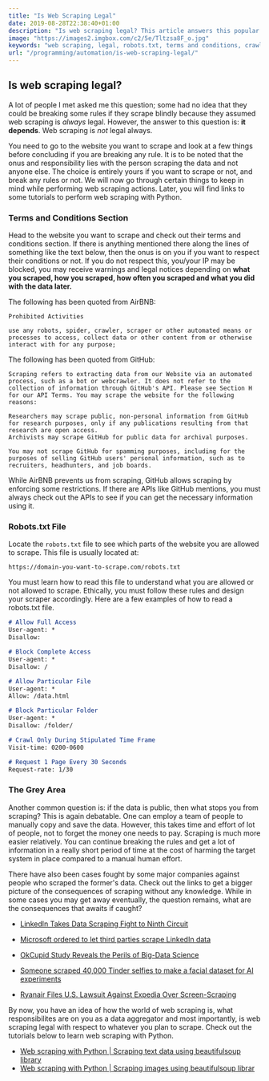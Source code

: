 ```yaml
---
title: "Is Web Scraping Legal"
date: 2019-08-28T22:38:40+01:00
description: "Is web scraping legal? This article answers this popular question and discusses what one needs to look into before scraping the web."
image: "https://images2.imgbox.com/c2/5e/Tltzsa8F_o.jpg"
keywords: "web scraping, legal, robots.txt, terms and conditions, crawlers, scrapers, python, beautifulsoup"
url: "/programming/automation/is-web-scraping-legal/"
---
```


## Is web scraping legal? 

A lot of people I met asked me this question; some had no idea that they could be breaking some rules if they scrape blindly because they assumed web scraping is *always* legal. However, the answer to this question is: __it depends__. Web scraping is *not* legal always.

You need to go to the website you want to scrape and look at a few things before concluding if you are breaking any rule. It is to be noted that the onus and responsibility lies with the person scraping the data and not anyone else. The choice is entirely yours if you want to scrape or not, and break any rules or not. We will now go through certain things to keep in mind while performing web scraping actions. Later, you will find links to some tutorials to perform web scraping with Python.

### Terms and Conditions Section

Head to the website you want to scrape and check out their terms and conditions section. If there is anything mentioned there along the lines of something like the text below, then the onus is on you if you want to respect their conditions or not. If you do not respect this, you/your IP may be blocked, you may receive warnings and legal notices depending on __what you scraped, how you scraped, how often you scraped and what you did with the data later.__

The following has been quoted from AirBNB:
```
Prohibited Activities

use any robots, spider, crawler, scraper or other automated means or processes to access, collect data or other content from or otherwise interact with for any purpose;
```

The following has been quoted from GitHub:
```
Scraping refers to extracting data from our Website via an automated process, such as a bot or webcrawler. It does not refer to the collection of information through GitHub's API. Please see Section H for our API Terms. You may scrape the website for the following reasons:

Researchers may scrape public, non-personal information from GitHub for research purposes, only if any publications resulting from that research are open access.
Archivists may scrape GitHub for public data for archival purposes.

You may not scrape GitHub for spamming purposes, including for the purposes of selling GitHub users' personal information, such as to recruiters, headhunters, and job boards.
```

While AirBNB prevents us from scraping, GitHub allows scraping by enforcing some restrictions. If there are APIs like GitHub mentions, you must always check out the APIs to see if you can get the necessary information using it.

### Robots.txt File

Locate the `robots.txt` file to see which parts of the website you are allowed to scrape. This file is usually located at:

`https://domain-you-want-to-scrape.com/robots.txt`

You must learn how to read this file to understand what you are allowed or not allowed to scrape. Ethically, you must follow these rules and design your scraper accordingly. Here are a few examples of how to read a robots.txt file.

```Markdown
# Allow Full Access
User-agent: *
Disallow:

# Block Complete Access
User-agent: *
Disallow: /

# Allow Particular File
User-agent: *
Allow: /data.html

# Block Particular Folder
User-agent: *
Disallow: /folder/

# Crawl Only During Stipulated Time Frame
Visit-time: 0200-0600

# Request 1 Page Every 30 Seconds
Request-rate: 1/30
```

### The Grey Area

Another common question is: if the data is public, then what stops you from scraping? This is again debatable. One can employ a team of people to manually copy and save the data. However, this takes time and effort of lot of people, not to forget the money one needs to pay. Scraping is much more easier relatively. You can continue breaking the rules and get a lot of information in a really short period of time at the cost of harming the target system in place compared to a manual human effort.

There have also been cases fought by some major companies against people who scraped the former's data. Check out the links to get a bigger picture of the consequences of scraping without any knowledge. While in some cases you may get away eventually, the question remains, what are the consequences that awaits if caught?

- [LinkedIn Takes Data Scraping Fight to Ninth Circuit](https://www.courthousenews.com/linkedin-takes-data-scraping-fight-to-ninth-circuit/)

- [Microsoft ordered to let third parties scrape LinkedIn data](https://www.theverge.com/2017/8/15/16148250/microsoft-linkedin-third-party-data-access-judge-ruling)

- [OkCupid Study Reveals the Perils of Big-Data Science](https://www.wired.com/2016/05/okcupid-study-reveals-perils-big-data-science/)

- [Someone scraped 40,000 Tinder selfies to make a facial dataset for AI experiments](https://techcrunch.com/2017/04/28/someone-scraped-40000-tinder-selfies-to-make-a-facial-dataset-for-ai-experiments/)

- [Ryanair Files U.S. Lawsuit Against Expedia Over Screen-Scraping](https://skift.com/2018/02/25/ryanair-files-u-s-lawsuit-against-expedia-over-screen-scraping/)

By now, you have an idea of how the world of web scraping is, what responsibilites are on you as a data aggregator and most importantly, is web scraping legal with respect to whatever you plan to scrape. Check out the tutorials below to learn web scraping with Python. 

- [Web scraping with Python | Scraping text data using beautifulsoup library](https://ankuroh.com/programming/automation/web-scraping-using-python-text-scraping/)
- [Web scraping with Python | Scraping images using beautifulsoup librar](https://ankuroh.com/programming/automation/web-scraping-using-python-image-scraping/)